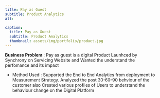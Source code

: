 ```yaml
---
title: Pay as Guest 
subtitle: Product Analytics
alt: 

caption:
  title: Pay as Guest 
  subtitle: Product Analytics
  thumbnail: assets/img/portfolio/product.jpg
---
```

 **Business Problem** : Pay as guest is a digital Product Launhced by Synchrony on Servicing Website and Wanted the understand the perfomance and its impact 

 * Method Used  : Supported the End to End Analytics from deployment to Measurement Strategy. Analyzed the post 30-60-90 behviour of the customer also Created various profiles of Users to understand the behaviour change on the Digital Platform

 

